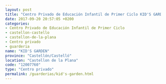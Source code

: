 ```yaml
---
layout: post
title: "Centro Privado de Educación Infantil de Primer Ciclo KID'S GARDEN"
date: 2017-09-20 20:57:05 +0200
categories:
- Centro Privado de Educación Infantil de Primer Ciclo
- castellon-castello
- castellon-de-la-plana
- Centro privado
- guarderia
name: "KID'S GARDEN"
province: "Castellón/Castelló"
location: "Castellon de la Plana"
code: "12007760"
type: "Centro privado"
permalink: /guarderias/kid's-garden.html
---
```

